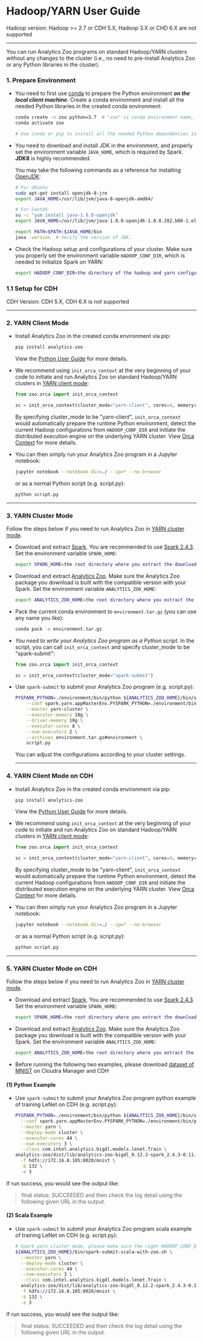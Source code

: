 # Hadoop/YARN User Guide

Hadoop version: Hadoop >= 2.7 or CDH 5.X, Hadoop 3.X or CHD 6.X are not supported

---

You can run Analytics Zoo programs on standard Hadoop/YARN clusters without any changes to the cluster (i.e., no need to pre-install Analytics Zoo or any Python libraries in the cluster).

### **1. Prepare Environment**

- You need to first use [conda](https://docs.conda.io/projects/conda/en/latest/user-guide/install/) to prepare the Python environment _**on the local client machine**_. Create a conda environment and install all the needed Python libraries in the created conda environment:

  ```bash
  conda create -n zoo python=3.7  # "zoo" is conda environment name, you can use any name you like.
  conda activate zoo

  # Use conda or pip to install all the needed Python dependencies in the created conda environment.
  ```

- You need to download and install JDK in the environment, and properly set the environment variable `JAVA_HOME`, which is required by Spark. __JDK8__ is highly recommended.

  You may take the following commands as a reference for installing [OpenJDK](https://openjdk.java.net/install/):

  ```bash
  # For Ubuntu
  sudo apt-get install openjdk-8-jre
  export JAVA_HOME=/usr/lib/jvm/java-8-openjdk-amd64/

  # For CentOS
  su -c "yum install java-1.8.0-openjdk"
  export JAVA_HOME=/usr/lib/jvm/java-1.8.0-openjdk-1.8.0.282.b08-1.el7_9.x86_64/jre

  export PATH=$PATH:$JAVA_HOME/bin
  java -version  # Verify the version of JDK.
  ```

- Check the Hadoop setup and configurations of your cluster. Make sure you properly set the environment variable `HADOOP_CONF_DIR`, which is needed to initialize Spark on YARN:

  ```bash
  export HADOOP_CONF_DIR=the directory of the hadoop and yarn configurations
  ```

### **1.1 Setup for CDH**

CDH Version: CDH 5.X, CDH 6.X is not supported

---
### **2. YARN Client Mode**

- Install Analytics Zoo in the created conda environment via pip:

  ```bash
  pip install analytics-zoo
  ```

  View the [Python User Guide](./python.md) for more details.
  

- We recommend using `init_orca_context` at the very beginning of your code to initiate and run Analytics Zoo on standard Hadoop/YARN clusters in [YARN client mode](https://spark.apache.org/docs/latest/running-on-yarn.html#launching-spark-on-yarn):

  ```python
  from zoo.orca import init_orca_context

  sc = init_orca_context(cluster_mode="yarn-client", cores=4, memory="10g", num_nodes=2)
  ```

  By specifying cluster_mode to be "yarn-client", `init_orca_context` would automatically prepare the runtime Python environment, detect the current Hadoop configurations from `HADOOP_CONF_DIR` and initiate the distributed execution engine on the underlying YARN cluster. View [Orca Context](../Orca/Overview/orca-context.md) for more details.
  

- You can then simply run your Analytics Zoo program in a Jupyter notebook:

  ```bash
  jupyter notebook --notebook-dir=./ --ip=* --no-browser
  ```

  or as a normal Python script (e.g. script.py):

  ```bash
  python script.py
  ```

---
### **3. YARN Cluster Mode**

Follow the steps below if you need to run Analytics Zoo in [YARN cluster mode](https://spark.apache.org/docs/latest/running-on-yarn.html#launching-spark-on-yarn).

- Download and extract [Spark](https://spark.apache.org/downloads.html). You are recommended to use [Spark 2.4.3](https://archive.apache.org/dist/spark/spark-2.4.3/spark-2.4.3-bin-hadoop2.7.tgz). Set the environment variable `SPARK_HOME`:

  ```bash
  export SPARK_HOME=the root directory where you extract the downloaded Spark package
  ```

- Download and extract [Analytics Zoo](../release.md). Make sure the Analytics Zoo package you download is built with the compatible version with your Spark. Set the environment variable `ANALYTICS_ZOO_HOME`:

  ```bash
  export ANALYTICS_ZOO_HOME=the root directory where you extract the downloaded Analytics Zoo package
  ```

- Pack the current conda environment to `environment.tar.gz` (you can use any name you like):

  ```bash
  conda pack -o environment.tar.gz
  ```

- _You need to write your Analytics Zoo program as a Python script._ In the script, you can call `init_orca_context` and specify cluster_mode to be "spark-submit":

  ```python
  from zoo.orca import init_orca_context

  sc = init_orca_context(cluster_mode="spark-submit")
  ```

- Use `spark-submit` to submit your Analytics Zoo program (e.g. script.py):

  ```bash
  PYSPARK_PYTHON=./environment/bin/python ${ANALYTICS_ZOO_HOME}/bin/spark-submit-python-with-zoo.sh \
      --conf spark.yarn.appMasterEnv.PYSPARK_PYTHON=./environment/bin/python \
      --master yarn-cluster \
      --executor-memory 10g \
      --driver-memory 10g \
      --executor-cores 8 \
      --num-executors 2 \
      --archives environment.tar.gz#environment \
      script.py
  ```

  You can adjust the configurations according to your cluster settings.
  
  
  ---
### **4. YARN Client Mode on CDH**

- Install Analytics Zoo in the created conda environment via pip:

  ```bash
  pip install analytics-zoo
  ```

  View the [Python User Guide](./python.md) for more details.
  

- We recommend using `init_orca_context` at the very beginning of your code to initiate and run Analytics Zoo on standard Hadoop/YARN clusters in [YARN client mode](https://spark.apache.org/docs/latest/running-on-yarn.html#launching-spark-on-yarn):

  ```python
  from zoo.orca import init_orca_context

  sc = init_orca_context(cluster_mode="yarn-client", cores=4, memory="10g", num_nodes=2)
  ```

  By specifying cluster_mode to be "yarn-client", `init_orca_context` would automatically prepare the runtime Python environment, detect the current Hadoop configurations from `HADOOP_CONF_DIR` and initiate the distributed execution engine on the underlying YARN cluster. View [Orca Context](../Orca/Overview/orca-context.md) for more details.
  

- You can then simply run your Analytics Zoo program in a Jupyter notebook:

  ```bash
  jupyter notebook --notebook-dir=./ --ip=* --no-browser
  ```

  or as a normal Python script (e.g. script.py):

  ```bash
  python script.py
  ```

---
### **5. YARN Cluster Mode on CDH**

Follow the steps below if you need to run Analytics Zoo in [YARN cluster mode](https://spark.apache.org/docs/latest/running-on-yarn.html#launching-spark-on-yarn).

- Download and extract [Spark](https://spark.apache.org/downloads.html). You are recommended to use [Spark 2.4.3](https://archive.apache.org/dist/spark/spark-2.4.3/spark-2.4.3-bin-hadoop2.7.tgz). Set the environment variable `SPARK_HOME`:

  ```bash
  export SPARK_HOME=the root directory where you extract the downloaded Spark package
  ```

- Download and extract [Analytics Zoo](../release.md). Make sure the Analytics Zoo package you download is built with the compatible version with your Spark. Set the environment variable `ANALYTICS_ZOO_HOME`:

  ```bash
  export ANALYTICS_ZOO_HOME=the root directory where you extract the downloaded Analytics Zoo package
  ```
- Before running the following two examples, please download [dataset of MNIST](http://yann.lecun.com/exdb/mnist/) on Cloudra Manager and CDH

#### (1) Python Example  
- Use `spark-submit` to submit your Analytics Zoo program python example of training LeNet on CDH (e.g. script.py):

  ```bash
  PYSPARK_PYTHON=./environment/bin/python ${ANALYTICS_ZOO_HOME}/bin/spark-submit-python-with-zoo.sh \
    --conf spark.yarn.appMasterEnv.PYSPARK_PYTHON=./environment/bin/python \
    --master yarn \
    --deploy-mode cluster \
    --executor-cores 44 \
    --num-executors 3 \
    --class com.intel.analytics.bigdl.models.lenet.Train \
  analytics-zoo/dist/lib/analytics-zoo-bigdl_0.12.2-spark_2.4.3-0.11.0-SNAPSHOT-jar-with-dependencies.jar \
    -f hdfs://172.16.0.105:8020/mnist \
    -b 132 \
    -e 3
  ```
If run success, you would see the output like:
> final status: SUCCEEDED
and then check the log detail using the following given URL in the output.

#### (2) Scala Example
- Use `spark-submit` to submit your Analytics Zoo program scala example of training LeNet on CDH (e.g. script.py):

  ```bash
  # Spark yarn cluster mode, please make sure the right HADOOP_CONF_DIR is set
  ${ANALYTICS_ZOO_HOME}/bin/spark-submit-scala-with-zoo.sh \
    --master yarn \
    --deploy-mode cluster \
    --executor-cores 44 \
    --num-executors 3 \
    --class com.intel.analytics.bigdl.models.lenet.Train \
    analytics-zoo/dist/lib/analytics-zoo-bigdl_0.12.2-spark_2.4.3-0.11.0-SNAPSHOT-jar-with-dependencies.jar \
    -f hdfs://172.16.0.105:8020/mnist \
    -b 132 \
    -e 3
  ```
If run success, you would see the output like:
> final status: SUCCEEDED
and then check the log detail using the following given URL in the output.
